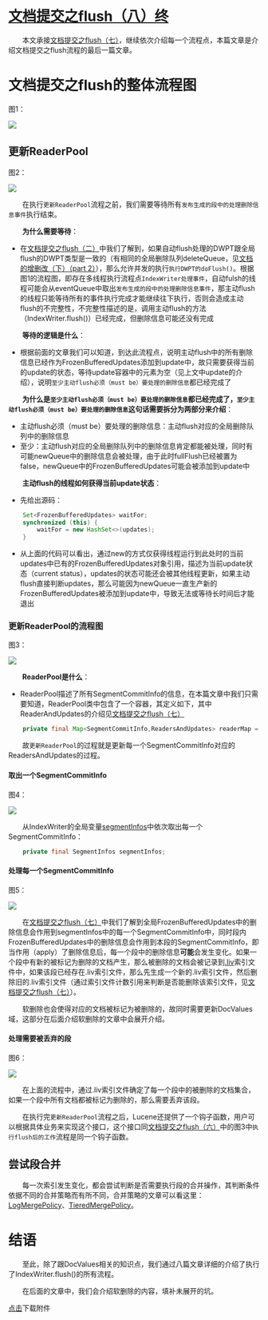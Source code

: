# [文档提交之flush（八）终](https://www.amazingkoala.com.cn/Lucene/Index/)

&emsp;&emsp;本文承接[文档提交之flush（七）](https://www.amazingkoala.com.cn/Lucene/Index/2019/0807/80.html)，继续依次介绍每一个流程点，本篇文章是介绍文档提交之flush流程的最后一篇文章。

# 文档提交之flush的整体流程图

图1：

<img src="文档提交之flush（八）-image/1.png">

## 更新ReaderPool

图2：

<img src="文档提交之flush（八）-image/2.png">

&emsp;&emsp;在执行`更新ReaderPool`流程之前，我们需要等待所有`发布生成的段中的处理删除信息事件`执行结束。

&emsp;&emsp;**为什么需要等待**：

- 在[文档提交之flush（二）](https://www.amazingkoala.com.cn/Lucene/Index/2019/0718/75.html)中我们了解到，如果自动flush处理的DWPT跟全局flush的DWPT类型是一致的（有相同的全局删除队列deleteQueue，见[文档的增删改（下）（part 2）](https://www.amazingkoala.com.cn/Lucene/Index/2019/0704/71.html)），那么允许并发的执行`执行DWPT的doFlush()`。根据图1的流程图，即存在多线程执行流程点`IndexWriter处理事件`，自动fulsh的线程可能会从eventQueue中取出`发布生成的段中的处理删除信息事件`，那主动flush的线程只能等待所有的事件执行完成才能继续往下执行，否则会造成主动flush的不完整性，不完整性描述的是，调用主动flush的方法（IndexWriter.flush()）已经完成，但删除信息可能还没有完成

&emsp;&emsp;**等待的逻辑是什么**：

- 根据前面的文章我们可以知道，到达此流程点，说明主动flush中的所有删除信息已经作为FrozenBufferedUpdates添加到update中，故只需要获得当前的update的状态，等待update容器中的元素为空（见上文中update的介绍），说明`至少主动flush必须（must be）要处理的删除信息`都已经完成了

&emsp;&emsp;**为什么是`至少主动flush必须（must be）要处理的删除信息`都已经完成了，`至少主动flush必须（must be）要处理的删除信息`这句话需要拆分为两部分来介绍**：

- 主动flush必须（must be）要处理的删除信息：主动flush对应的全局删除队列中的删除信息
- 至少：主动flush对应的全局删除队列中的删除信息肯定都能被处理，同时有可能newQueue中的删除信息会被处理，由于此时fullFlush已经被置为false，newQueue中的FrozenBufferedUpdates可能会被添加到update中

&emsp;&emsp;**主动flush的线程如何获得当前update状态**：

- 先给出源码：

```java
    Set<FrozenBufferedUpdates> waitFor;
    synchronized (this) {
        waitFor = new HashSet<>(updates);
    }
```

- 从上面的代码可以看出，通过new的方式仅获得线程运行到此处时的当前updates中已有的FrozenBufferedUpdates对象引用，描述为当前update状态（current status），updates的状态可能还会被其他线程更新，如果主动flush直接判断updates，那么可能因为newQueue一直生产新的FrozenBufferedUpdates被添加到update中，导致无法或等待长时间后才能退出

### 更新ReaderPool的流程图

图3：

<img src="文档提交之flush（八）-image/3.png">

&emsp;&emsp;**ReaderPool是什么**：

- ReaderPool描述了所有SegmentCommitInfo的信息，在本篇文章中我们只需要知道，ReaderPool类中包含了一个容器，其定义如下，其中ReaderAndUpdates的介绍见[文档提交之flush（七）](https://www.amazingkoala.com.cn/Lucene/Index/2019/0807/80.html)

```java
    private final Map<SegmentCommitInfo,ReadersAndUpdates> readerMap = new HashMap<>();
```

&emsp;&emsp;故`更新ReaderPool`的过程就是更新每一个SegmentCommitInfo对应的ReadersAndUpdates的过程。

#### 取出一个SegmentCommitInfo

图4：

<img src="文档提交之flush（八）-image/4.png">

&emsp;&emsp;从IndexWriter的全局变量[segmentInfos](https://github.com/LuXugang/Lucene-7.5.0/blob/master/solr-7.5.0/lucene/core/src/java/org/apache/lucene/index/IndexWriter.java)中依次取出每一个SegmentCommitInfo：

```java
    private final SegmentInfos segmentInfos;
```

#### 处理每一个SegmentCommitInfo

图5：

<img src="文档提交之flush（八）-image/5.png">

&emsp;&emsp;在[文档提交之flush（七）](https://www.amazingkoala.com.cn/Lucene/Index/2019/0807/80.html)中我们了解到全局FrozenBufferedUpdates中的删除信息会作用到segmentInfos中的每一个SegmentCommitInfo中，同时段内FrozenBufferedUpdates中的删除信息会作用到本段的SegmentCommitInfo，即当作用（apply）了删除信息后，每一个段中的删除信息**可能**会发生变化。如果一个段中有新的被标记为删除的文档产生，那么被删除的文档会被记录到[.liv](https://www.amazingkoala.com.cn/Lucene/suoyinwenjian/2019/0425/54.html)索引文件中，如果该段已经存在.liv索引文件，那么先生成一个新的.liv索引文件，然后删除旧的.liv索引文件（通过索引文件计数引用来判断是否能删除该索引文件，见[文档提交之flush（七）](https://www.amazingkoala.com.cn/Lucene/Index/2019/0807/80.html)）。

&emsp;&emsp;软删除也会使得对应的文档被标记为被删除的，故同时需要更新DocValues域，这部分在后面介绍软删除的文章中会展开介绍。

#### 处理需要被丢弃的段

图6：

<img src="文档提交之flush（八）-image/6.png">



&emsp;&emsp;在上面的流程中，通过.liv索引文件确定了每一个段中的被删除的文档集合，如果一个段中所有文档都被标记为删除的，那么需要丢弃该段。

&emsp;&emsp;在执行完`更新ReaderPool`流程之后，Lucene还提供了一个钩子函数，用户可以根据具体业务来实现这个接口，这个接口同[文档提交之flush（六）](https://www.amazingkoala.com.cn/Lucene/Index/2019/0805/79.html)中的图3中`执行flush后的工作`流程是同一个钩子函数。

## 尝试段合并

&emsp;&emsp;每一次索引发生变化，都会尝试判断是否需要执行段的合并操作，其判断条件依据不同的合并策略而有所不同，合并策略的文章可以看这里：[LogMergePolicy](https://www.amazingkoala.com.cn/Lucene/Index/2019/0513/58.html)、[TieredMergePolicy](https://www.amazingkoala.com.cn/Lucene/Index/2019/0516/59.html)。

# 结语

&emsp;&emsp;至此，除了跟DocValues相关的知识点，我们通过八篇文章详细的介绍了执行了IndexWriter.flush()的所有流程。

&emsp;&emsp;在后面的文章中，我们会介绍软删除的内容，填补未展开的坑。

[点击](http://www.amazingkoala.com.cn/attachment/Lucene/Index/文档提交/文档提交之flush（八）/文档提交之flush（八）.zip)下载附件